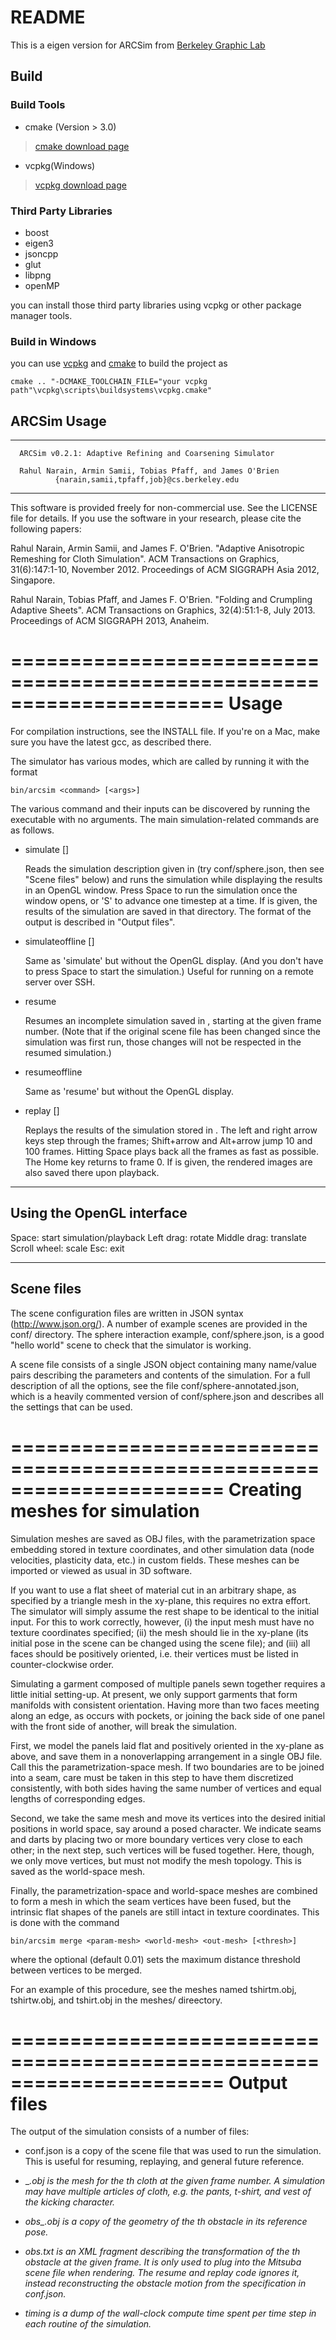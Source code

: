 # README

This is a eigen version for ARCSim from [Berkeley Graphic Lab](http://graphics.berkeley.edu/resources/ARCSim/)

## Build

### Build Tools

* cmake (Version > 3.0)
> [cmake download page](https://cmake.org/)
* vcpkg(Windows)
> [vcpkg download page](https://github.com/microsoft/vcpkg)

### Third Party Libraries

* boost
* eigen3
* jsoncpp
* glut
* libpng
* openMP

you can install those third party libraries using vcpkg or other package manager tools.

### Build in Windows

you can use [vcpkg](https://github.com/microsoft/vcpkg) and [cmake](https://cmake.org/) to build the project as 

`cmake .. "-DCMAKE_TOOLCHAIN_FILE="your vcpkg path"\vcpkg\scripts\buildsystems\vcpkg.cmake"`

## ARCSim Usage

**********************************************************************
      ARCSim v0.2.1: Adaptive Refining and Coarsening Simulator

      Rahul Narain, Armin Samii, Tobias Pfaff, and James O'Brien
              {narain,samii,tpfaff,job}@cs.berkeley.edu
**********************************************************************

This software is provided freely for non-commercial use. See the
LICENSE file for details. If you use the software in your research,
please cite the following papers:

Rahul Narain, Armin Samii, and James F. O'Brien. "Adaptive Anisotropic
Remeshing for Cloth Simulation". ACM Transactions on Graphics,
31(6):147:1-10, November 2012. Proceedings of ACM SIGGRAPH Asia 2012,
Singapore.

Rahul Narain, Tobias Pfaff, and James F. O'Brien. "Folding and
Crumpling Adaptive Sheets". ACM Transactions on Graphics,
32(4):51:1-8, July 2013. Proceedings of ACM SIGGRAPH 2013, Anaheim.

======================================================================
 Usage
======================================================================

For compilation instructions, see the INSTALL file. If you're on a
Mac, make sure you have the latest gcc, as described there.

The simulator has various modes, which are called by running it with
the format

    bin/arcsim <command> [<args>]

The various command and their inputs can be discovered by running the
executable with no arguments. The main simulation-related commands are
as follows.

* simulate <scene-file> [<out-dir>]

    Reads the simulation description given in <scene-file> (try
    conf/sphere.json, then see "Scene files" below) and runs the
    simulation while displaying the results in an OpenGL window. Press
    Space to run the simulation once the window opens, or 'S' to
    advance one timestep at a time. If <out-dir> is given, the results
    of the simulation are saved in that directory. The format of the
    output is described in "Output files".

* simulateoffline <scene-file> [<out-dir>]

    Same as 'simulate' but without the OpenGL display. (And you don't
    have to press Space to start the simulation.) Useful for running
    on a remote server over SSH.

* resume <out-dir> <resume-frame>

    Resumes an incomplete simulation saved in <out-dir>, starting at
    the given frame number. (Note that if the original scene file has
    been changed since the simulation was first run, those changes
    will not be respected in the resumed simulation.)

* resumeoffline <out-dir> <resume-frame>

    Same as 'resume' but without the OpenGL display.

* replay <out-dir> [<sshot-dir>]

    Replays the results of the simulation stored in <out-dir>. The
    left and right arrow keys step through the frames; Shift+arrow and
    Alt+arrow jump 10 and 100 frames. Hitting Space plays back all the
    frames as fast as possible. The Home key returns to frame 0. If
    <sshot-dir> is given, the rendered images are also saved there
    upon playback.

----------------------------------------------------------------------
 Using the OpenGL interface
----------------------------------------------------------------------

Space:          start simulation/playback
Left drag:      rotate
Middle drag:    translate
Scroll wheel:   scale
Esc:            exit

----------------------------------------------------------------------
 Scene files
----------------------------------------------------------------------

The scene configuration files are written in JSON syntax
(http://www.json.org/). A number of example scenes are provided in the
conf/ directory. The sphere interaction example, conf/sphere.json, is
a good "hello world" scene to check that the simulator is working.

A scene file consists of a single JSON object containing many
name/value pairs describing the parameters and contents of the
simulation. For a full description of all the options, see the file
conf/sphere-annotated.json, which is a heavily commented version of
conf/sphere.json and describes all the settings that can be used.

======================================================================
 Creating meshes for simulation
======================================================================

Simulation meshes are saved as OBJ files, with the parametrization
space embedding stored in texture coordinates, and other simulation
data (node velocities, plasticity data, etc.) in custom fields. These
meshes can be imported or viewed as usual in 3D software.

If you want to use a flat sheet of material cut in an arbitrary shape,
as specified by a triangle mesh in the xy-plane, this requires no
extra effort. The simulator will simply assume the rest shape to be
identical to the initial input. For this to work correctly, however,
(i) the input mesh must have no texture coordinates specified; (ii)
the mesh should lie in the xy-plane (its initial pose in the scene can
be changed using the scene file); and (iii) all faces should be
positively oriented, i.e. their vertices must be listed in
counter-clockwise order.

Simulating a garment composed of multiple panels sewn together
requires a little initial setting-up. At present, we only support
garments that form manifolds with consistent orientation. Having more
than two faces meeting along an edge, as occurs with pockets, or
joining the back side of one panel with the front side of another,
will break the simulation.

First, we model the panels laid flat and positively oriented in the
xy-plane as above, and save them in a nonoverlapping arrangement in a
single OBJ file. Call this the parametrization-space mesh. If two
boundaries are to be joined into a seam, care must be taken in this
step to have them discretized consistently, with both sides having the
same number of vertices and equal lengths of corresponding edges.

Second, we take the same mesh and move its vertices into the desired
initial positions in world space, say around a posed character. We
indicate seams and darts by placing two or more boundary vertices very
close to each other; in the next step, such vertices will be fused
together. Here, though, we only move vertices, but must not modify the
mesh topology. This is saved as the world-space mesh.

Finally, the parametrization-space and world-space meshes are combined
to form a mesh in which the seam vertices have been fused, but the
intrinsic flat shapes of the panels are still intact in texture
coordinates. This is done with the command

    bin/arcsim merge <param-mesh> <world-mesh> <out-mesh> [<thresh>]

where the optional <thresh> (default 0.01) sets the maximum distance
threshold between vertices to be merged.

For an example of this procedure, see the meshes named tshirtm.obj,
tshirtw.obj, and tshirt.obj in the meshes/ direectory.

======================================================================
 Output files
======================================================================

The output of the simulation consists of a number of files:

* conf.json is a copy of the scene file that was used to run the
  simulation. This is useful for resuming, replaying, and general
  future reference.

* <frame>_<i>.obj is the mesh for the <i>th cloth at the given frame
  number. A simulation may have multiple articles of cloth, e.g. the
  pants, t-shirt, and vest of the kicking character.

* obs_<j>.obj is a copy of the geometry of the <j>th obstacle in its
  reference pose.

* <frame>obs<j>.txt is an XML fragment describing the transformation
  of the <j>th obstacle at the given frame. It is only used to plug
  into the Mitsuba scene file when rendering. The resume and replay
  code ignores it, instead reconstructing the obstacle motion from the
  specification in conf.json.

* timing is a dump of the wall-clock compute time spent per time step
  in each routine of the simulation.
